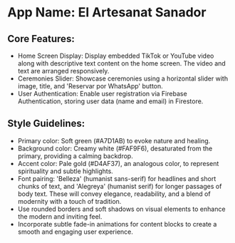 # **App Name**: El Artesanat Sanador

## Core Features:

- Home Screen Display: Display embedded TikTok or YouTube video along with descriptive text content on the home screen. The video and text are arranged responsively.
- Ceremonies Slider: Showcase ceremonies using a horizontal slider with image, title, and 'Reservar por WhatsApp' button.
- User Authentication: Enable user registration via Firebase Authentication, storing user data (name and email) in Firestore.

## Style Guidelines:

- Primary color: Soft green (#A7D1AB) to evoke nature and healing.
- Background color: Creamy white (#FAF9F6), desaturated from the primary, providing a calming backdrop.
- Accent color: Pale gold (#D4AF37), an analogous color, to represent spirituality and subtle highlights.
- Font pairing: 'Belleza' (humanist sans-serif) for headlines and short chunks of text, and 'Alegreya' (humanist serif) for longer passages of body text. These will convey elegance, readability, and a blend of modernity with a touch of tradition.
- Use rounded borders and soft shadows on visual elements to enhance the modern and inviting feel.
- Incorporate subtle fade-in animations for content blocks to create a smooth and engaging user experience.